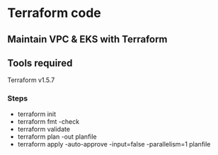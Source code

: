 # Terraform code 

## Maintain VPC & EKS with Terraform

## Tools required
Terraform v1.5.7

### Steps
* terraform init
* terraform fmt -check
* terraform validate
* terraform plan -out planfile
* terraform apply -auto-approve -input=false -parallelism=1 planfile

####
#####
